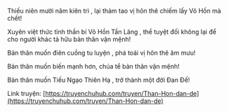 Thiếu niên mười năm kiên trì , lại thảm tao vị hôn thê chiếm lấy Võ Hồn mà chết!

Xuyên việt thức tỉnh thần bí Võ Hồn Tần Lãng , thề tuyệt đối không lại để cho người khác tả hữu bản thân vận mệnh!

Bản thân muốn điên cuồng tu luyện , phá toái vị hôn thê âm mưu!

Bản thân muốn biến mạnh hơn, chúa tể bản thân vận mệnh!

Bản thân muốn Tiếu Ngạo Thiên Hạ , trở thành một đời Đan Đế!

Link truyện:
[https://truyenchuhub.com/truyen/Than-Hon-dan-de](https://truyenchuhub.com/truyen/Than-Hon-dan-de)
